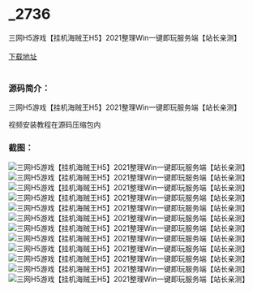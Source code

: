 # _2736
三网H5游戏【挂机海贼王H5】2021整理Win一键即玩服务端【站长亲测】
<br/></br>
[下载地址](https://www.uuid2.com/2736.html "下载地址")
<br/></br>
<h3>源码简介：</h3>
<p>三网H5游戏【挂机海贼王H5】2021整理Win一键即玩服务端【站长亲测】<p>
<p>视频安装教程在源码压缩包内<p>
<h3>截图：</h3>
<img src="https://www.uuid2.com/wp-content/uploads/img/202110/fba7bdf260.jpg" alt="三网H5游戏【挂机海贼王H5】2021整理Win一键即玩服务端【站长亲测】"><img src="https://www.uuid2.com/wp-content/uploads/img/202110/6b23d07820.jpg" alt="三网H5游戏【挂机海贼王H5】2021整理Win一键即玩服务端【站长亲测】"><img src="https://www.uuid2.com/wp-content/uploads/img/202110/6b23d07540.jpg" alt="三网H5游戏【挂机海贼王H5】2021整理Win一键即玩服务端【站长亲测】"><img src="https://www.uuid2.com/wp-content/uploads/img/202110/9d8e8e2945.jpg" alt="三网H5游戏【挂机海贼王H5】2021整理Win一键即玩服务端【站长亲测】"><img src="https://www.uuid2.com/wp-content/uploads/img/202110/aadaad0312.jpg" alt="三网H5游戏【挂机海贼王H5】2021整理Win一键即玩服务端【站长亲测】"><img src="https://www.uuid2.com/wp-content/uploads/img/202110/aadaad0867.jpg" alt="三网H5游戏【挂机海贼王H5】2021整理Win一键即玩服务端【站长亲测】"><img src="https://www.uuid2.com/wp-content/uploads/img/202110/d856102604.jpg" alt="三网H5游戏【挂机海贼王H5】2021整理Win一键即玩服务端【站长亲测】"><img src="https://www.uuid2.com/wp-content/uploads/img/202110/1ff9362219.jpg" alt="三网H5游戏【挂机海贼王H5】2021整理Win一键即玩服务端【站长亲测】"><img src="https://www.uuid2.com/wp-content/uploads/img/202110/1ff9362730.jpg" alt="三网H5游戏【挂机海贼王H5】2021整理Win一键即玩服务端【站长亲测】"><img src="https://www.uuid2.com/wp-content/uploads/img/202110/a6336b6372.jpg" alt="三网H5游戏【挂机海贼王H5】2021整理Win一键即玩服务端【站长亲测】"><img src="https://www.uuid2.com/wp-content/uploads/img/202110/f3097a6146.jpg" alt="三网H5游戏【挂机海贼王H5】2021整理Win一键即玩服务端【站长亲测】"><img src="https://www.uuid2.com/wp-content/uploads/img/202110/f3097a6728.jpg" alt="三网H5游戏【挂机海贼王H5】2021整理Win一键即玩服务端【站长亲测】">
